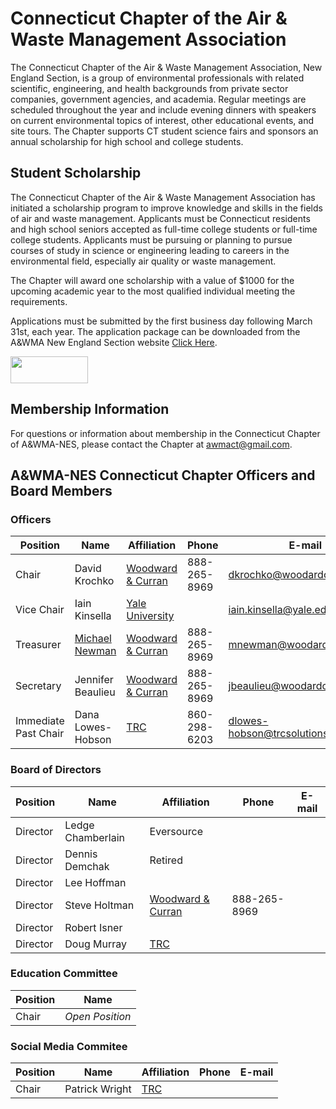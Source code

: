 # Connecticut Chapter of the Air & Waste Management Association

The Connecticut Chapter of the Air & Waste Management Association, New England Section, is a group of environmental professionals with related scientific, engineering, and health backgrounds from private sector companies, government agencies, and academia.  Regular meetings are scheduled throughout the year and include evening dinners with speakers on current environmental topics of interest, other educational events, and site tours.   The Chapter supports CT student science fairs and sponsors an annual scholarship for high school and college students. 

## Student Scholarship

The Connecticut Chapter of the Air & Waste Management Association has initiated a scholarship program to improve knowledge and skills in the fields of air and waste management. Applicants must be Connecticut residents and high school seniors accepted as full-time college students or full-time college students. Applicants must be pursuing or planning to pursue courses of study in science or engineering leading to careers in the environmental field, especially air quality or waste management.

The Chapter will award one scholarship with a value of $1000 for the upcoming academic year to the most qualified individual meeting the requirements.

Applications must be submitted by the first business day following March 31st, each year. The application package can be downloaded from the A&WMA New England Section website [Click Here](http://www.awmanewengland.org/Documents/CT%20Chapter/CT%20AWMA%20Scholarship%20Application.pdf).

<a href="https://www.linkedin.com/groups/5156530"><img src="http://www.awmanewengland.org/Web%20Page%20Images/Linked%20in%20Logo.png" width="124" height="43" /></a>

## Membership Information

For questions or information about membership in the Connecticut Chapter of A&WMA-NES, please contact the Chapter at awmact@gmail.com.

## A&WMA-NES Connecticut Chapter Officers and Board Members

### Officers

| Position | Name          | Affiliation | Phone | E-mail |
| -------- | ------------- | ----------- | ----- | ------ |
| Chair    | David Krochko | [Woodward & Curran](http://www.woodardcurran.com/) | 888-265-8969 | dkrochko@woodardcurran.com |
| Vice Chair | Iain Kinsella | [Yale University](https://www.yale.edu/) | | iain.kinsella@yale.edu |
| Treasurer | [Michael Newman](https://www.linkedin.com/in/michael-newman-82481722/) | [Woodward & Curran](http://www.woodardcurran.com/) | 888-265-8969 | mnewman@woodardcurran.com |
| Secretary | Jennifer Beaulieu | [Woodward & Curran](http://www.woodardcurran.com/) | 888-265-8969 | jbeaulieu@woodardcurran.com |
| Immediate Past Chair | Dana Lowes-Hobson | [TRC](http://www.trcsolutions.com/) | 860-298-6203 | dlowes-hobson@trcsolutions.com |

### Board of Directors

| Position | Name              | Affiliation | Phone | E-mail |
| -------- | ----------------- | ----------- | ----- | ------ |
| Director | Ledge Chamberlain | Eversource  |       |        |
| Director | Dennis Demchak    | Retired     |       |        |
| Director | Lee Hoffman       |             |       |        |
| Director | Steve Holtman     | [Woodward & Curran](http://www.woodardcurran.com/) | 888-265-8969 | |
| Director | Robert Isner      |             |       |        |
| Director | Doug Murray       | [TRC](http://www.trcsolutions.com/) | | |

### Education Committee

| Position | Name |
| -------- | ---- |
| Chair    | *Open Position*|

### Social Media Commitee

| Position | Name              | Affiliation | Phone | E-mail |
| -------- | ----------------- | ----------- | ----- | ------ |
| Chair    | Patrick Wright    | [TRC](http://www.trcsolutions.com/) | | |
